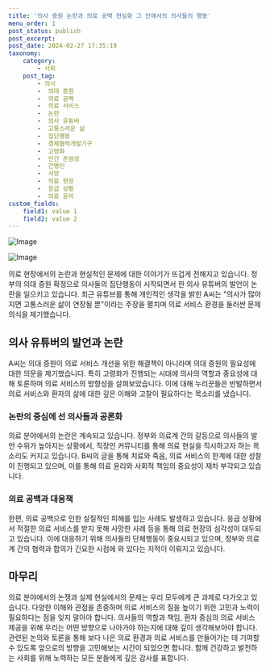 ```yaml
---
title: '의사 증원 논란과 의료 공백 현실화 그 안에서의 의사들의 행동'
menu_order: 1
post_status: publish
post_excerpt: 
post_date: 2024-02-27 17:35:19
taxonomy:
    category:
        - 사회
    post_tag:
        - 의사
        -  의대 증원
        -  의료 공백
        -  의료 서비스
        -  논란
        -  의사 유튜버
        -  고통스러운 삶
        -  집단행동
        -  경제협력개발기구
        -  고령화
        -  인간 존엄성
        -  간병인
        -  사망
        -  의료 현장
        -  응급 상황
        -  의료 윤리
custom_fields:
    field1: value 1
    field2: value 2
---
```


![Image](https://imgnews.pstatic.net/image/277/2024/02/27/0005384958_001_20240227103301297.jpg?type=w647)

![Image](https://imgnews.pstatic.net/image/277/2024/02/27/0005384958_002_20240227103301330.jpeg?type=w647)

의료 현장에서의 논란과 현실적인 문제에 대한 이야기가 뜨겁게 전해지고 있습니다. 정부의 의대 증원 확정으로 의사들의 집단행동이 시작되면서 한 의사 유튜버의 발언이 논란을 일으키고 있습니다. 최근 유튜브를 통해 개인적인 생각을 밝힌 A씨는 "의사가 많아지면 고통스러운 삶이 연장될 뿐"이라는 주장을 펼치며 의료 서비스 환경을 둘러싼 문제의식을 제기했습니다.
## 의사 유튜버의 발언과 논란
A씨는 의대 증원이 의료 서비스 개선을 위한 해결책이 아니라며 의대 증원의 필요성에 대한 의문을 제기했습니다. 특히 고령화가 진행되는 시대에 의사의 역할과 중요성에 대해 토론하며 의료 서비스의 방향성을 살펴보았습니다. 이에 대해 누리꾼들은 반발하면서 의료 서비스와 환자의 삶에 대한 깊은 이해와 고찰이 필요하다는 목소리를 냈습니다.
### 논란의 중심에 선 의사들과 공론화
의료 분야에서의 논란은 계속되고 있습니다. 정부와 의료계 간의 갈등으로 의사들의 발언 수위가 높아지는 상황에서, 직장인 커뮤니티를 통해 의료 현실을 직시하고자 하는 목소리도 커지고 있습니다. B씨의 글을 통해 치료와 죽음, 의료 서비스의 한계에 대한 성찰이 진행되고 있으며, 이를 통해 의료 윤리와 사회적 책임의 중요성이 재차 부각되고 있습니다.
### 의료 공백과 대응책
한편, 의료 공백으로 인한 실질적인 피해를 입는 사례도 발생하고 있습니다. 응급 상황에서 적절한 의료 서비스를 받지 못해 사망한 사례 등을 통해 의료 현장의 심각성이 대두되고 있습니다. 이에 대응하기 위해 의사들의 단체행동이 중요시되고 있으며, 정부와 의료계 간의 협력과 합의가 긴요한 시점에 와 있다는 지적이 이뤄지고 있습니다.
## 마무리
의료 분야에서의 논쟁과 실제 현실에서의 문제는 우리 모두에게 큰 과제로 다가오고 있습니다. 다양한 이해와 관점을 존중하며 의료 서비스의 질을 높이기 위한 고민과 노력이 필요하다는 점을 잊지 말아야 합니다. 의사들의 역할과 책임, 환자 중심의 의료 서비스 제공을 위해 우리는 어떤 방향으로 나아가야 하는지에 대해 깊이 생각해보아야 합니다. 관련된 논의와 토론을 통해 보다 나은 의료 환경과 의료 서비스를 만들어가는 데 기여할 수 있도록 앞으로의 방향을 고민해보는 시간이 되었으면 합니다. 함께 건강하고 발전하는 사회를 위해 노력하는 모든 분들에게 깊은 감사를 표합니다.
